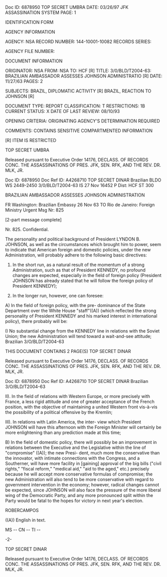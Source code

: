 Doc ID: 6878950
TOP SECRET UMBRA DATE: 03/26/97
JFK ASSASSINATION SYSTEM PAGE: 1

IDENTIFICATION FORM

AGENCY INFORMATION

AGENCY: NSA
RECORD NUMBER: 144-10001-10082
RECORDS SERIES:

AGENCY FILE NUMBER:

DOCUMENT INFORMATION

ORIGINATOR: NSA
FROM: NSA
TO: HCF [R]
TITLE:
3/0/BLD/T2004-63: BRAZILIAN AMBASSADOR ASSESSES JOHNSON ADMINISTRATIO [R]
DATE: 11/27/63
PAGES: 2

SUBJECTS:
BRAZIL, DIPLOMATIC ACTIVITY [R]
BRAZIL, REACTION TO JOHNSON [R]

DOCUMENT TYPE: REPORT
CLASSIFICATION: T
RESTRICTIONS: 1B
CURRENT STATUS: X
DATE OF LAST REVIEW: 08/10/93

OPENING CRITERIA:
ORIGINATING AGENCY'S DETERMINATION REQUIRED

COMMENTS:
CONTAINS SENSITIVE COMPARTMENTED INFORMATION

[R] ITEM IS RESTRICTED

TOP SECRET UMBRA

Released pursuant to Executive Order 14176, DECLASS. OF RECORDS CONC. THE ASSASSINATIONS OF PRES. JFK, SEN.
RFK, AND THE REV. DR. MLK, JR.

Doc ID: 6878950 Doc Ref ID: A4268710 TOP SECRET DINAR
Brazilian BLDO WS 2449-2450 3/0/BLD/T2004-63
IS 27 Nov 16452 P
Dist: HCF
ST 300

BRAZILIAN AMBASSADOR ASSESSES JOHNSON ADMINISTRATION

FR Washington: Brazilian Embassy 26 Nov 63
TO Rio de Janeiro: Foreign Ministry Urgent
Msg Nr: 825

[2-part message complete]

Nr. 825.
Confidential.

The personality and political background of President LYNDON
B. JOHNSON, as well as the circumstances which brought him to
power, seem to indicate that American foreign and domestic
policies, under the new Administration, will probably adhere to
the following basic directives:

1. In the short run, as a natural result of the momentum
of a strong Administration, such as that of President KENNEDY, no
profound changes are expected, especially in the field of foreign
policy (President JOHNSON has already stated that he will follow
the foreign policy of President KENNEDY);

2. In the longer run, however, one can foresee:

A) In the field of foreign policy, with the pre-
dominance of the State Department over the White House "staff"((A))
(which reflected the strong personality of President KENNEDY and
his marked interest in international policy), there probably
will be:

I) No substantial change from the KENNEDY line
in relations with the Soviet Union; the new Administration will
tend toward a wait-and-see attitude;
Brazilian 3/O/BLD/T2004-63

THIS DOCUMENT CONTAINS 2 PAGE(S)
TOP SECRET DINAR

Released pursuant to Executive Order 14176, DECLASS. OF RECORDS CONC. THE ASSASSINATIONS OF PRES. JFK, SEN.
RFK, AND THE REV. DR. MLK, JR.

Doc ID: 6878950 Doc Ref ID: A4268710 TOP SECRET DINAR
Brazilian 3/O/BLD/T2004-63

II). In the field of relations with Western
Europe, or more precisely with France, a less rigid attitude
and one of greater acceptance of the French position, with the
objective of maintaining a united Western front vis-à-vis the
possibility of a political offensive by the Kremlin;

III). In relations with Latin America, the inter-
view which President JOHNSON will have this afternoon with the
Foreign Minister will certainly be more enlightening than any
prediction made at this time;

B) In the field of domestic policy, there will possibly
be an improvement in relations between the Executive and the
Legislative within the line of "compromise" ((A)); the new Presi-
dent, much more the conservative than the innovator, with intimate
connections with the Congress, and a Southerner, will have more
facility in [gaining] approval of the big bills ("civil rights,"
"fiscal reform," "medical aid," "aid to the aged," etc.) precisely
because he will accept more conservative formulas of compromise;
the new Administration will also tend to be more conservative with
regard to government intervention in the economy; however, radical
changes cannot be expected, since JOHNSON will also face the
pressure of the more liberal wing of the Democratic Party, and
any more pronounced split within the Party would be fatal to the
hopes for victory in next year's election.

ROBERCAMPOS

((A)) English in text.

MS -- CN -- TI --

-2-

TOP SECRET DINAR

Released pursuant to Executive Order 14176, DECLASS. OF RECORDS CONC. THE ASSASSINATIONS OF PRES. JFK, SEN.
RFK, AND THE REV. DR. MLK, JR.
